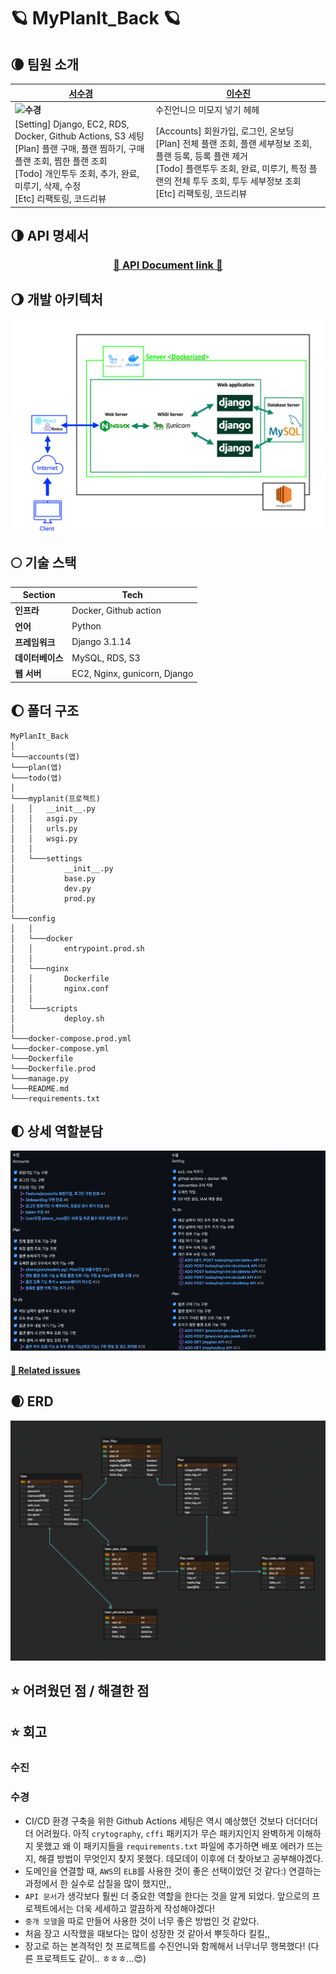 # 🪐 MyPlanIt_Back 🪐

## 🌘 팀원 소개
  
|  [서수경](https://github.com/sukyeongs)                            |  [이수진](https://github.com/ssssujini99)                            |
| ---------------------------------------------------------- | ---------------------------------------------------------- |
|  **![수경](https://user-images.githubusercontent.com/80563849/152312043-4fe26811-badc-4e6e-8b5c-f2db90bedf25.png)**|  수진언니으 미모지 넣기 헤헤                 |
| [Setting] Django, EC2, RDS, Docker, Github Actions, S3 세팅<br />[Plan] 플랜 구매, 플랜 찜하기, 구매 플랜 조회, 찜한 플랜 조회<br />[Todo] 개인투두 조회, 추가, 완료, 미루기, 삭제, 수정<br /> [Etc] 리팩토링, 코드리뷰  | [Accounts] 회원가입, 로그인, 온보딩<br />[Plan] 전체 플랜 조회, 플랜 세부정보 조회, 플랜 등록, 등록 플랜 제거<br />[Todo] 플랜투두 조회, 완료, 미루기, 특정 플랜의 전체 투두 조회, 투두 세부정보 조회<br /> [Etc] 리팩토링, 코드리뷰 |
  

## 🌗 API 명세서

<div align=center>

### [🌈 API Document link 🌈](https://documenter.getpostman.com/view/17888573/UVXkmZke)

   </div>


## 🌖 개발 아키텍처

![img/architecture.png](img/architecture.png)


## 🌕 기술 스택

| **Section**       | Tech        |
| ---------------- | ---------------------------- |
| **인프라**       | Docker, Github action        |
| **언어**         | Python                       |
| **프레임워크**   | Django 3.1.14                |
| **데이터베이스** | MySQL, RDS, S3               |
| **웹 서버**      | EC2, Nginx, gunicorn, Django |


## 🌔 폴더 구조

```
MyPlanIt_Back
│
└───accounts(앱)
└───plan(앱)
└───todo(앱)
│
└───myplanit(프로젝트)
│   │   __init__.py
│   │   asgi.py
│   │   urls.py
│   │   wsgi.py
│   │
│   └───settings
│           __init__.py
│           base.py
│           dev.py
│           prod.py
│
└───config
│   │
│   └───docker
│   │       entrypoint.prod.sh
│   │
│   └───nginx
│   │       Dockerfile
│   │       nginx.conf
│   │
│   └───scripts
│           deploy.sh
│
└───docker-compose.prod.yml
└───docker-compose.yml
└───Dockerfile
└───Dockerfile.prod
└───manage.py
└───README.md
└───requirements.txt

```


## 🌓 상세 역할분담

![img/role.png](img/role.png)

#### [🔗 Related issues](https://github.com/MyPlanIt/MyPlanIt_Back/issues/5)


## 🌒 ERD

![img/erd.png](img/erd.png)


## ⭐ 어려웠던 점 / 해결한 점


## ⭐ 회고

### 수진


### 수경

- CI/CD 환경 구축을 위한 Github Actions 세팅은 역시 예상했던 것보다 더더더더더 어려웠다. 아직 `crytography`, `cffi` 패키지가 무슨 패키지인지 완벽하게 이해하지 못했고 왜 이 패키지들을 `requirements.txt` 파일에 추가하면 배포 에러가 뜨는지, 해결 방법이 무엇인지 찾지 못했다. 데모데이 이후에 더 찾아보고 공부해야겠다.
- 도메인을 연결할 때, `AWS`의 `ELB`를 사용한 것이 좋은 선택이었던 것 같다:) 연결하는 과정에서 한 실수로 삽질을 많이 했지만,,
- `API 문서`가 생각보다 훨씬 더 중요한 역할을 한다는 것을 알게 되었다. 앞으로의 프로젝트에서는 더욱 세세하고 깔끔하게 작성해야겠다!
- `중개 모델`을 따로 만들어 사용한 것이 너무 좋은 방법인 것 같았다.
- 처음 장고 시작했을 때보다는 많이 성장한 것 같아서 뿌듯하다 킬킬,,
- 장고로 하는 본격적인 첫 프로젝트를 수진언니와 함께해서 너무너무 행복했다! (다른 프로젝트도 같이.. ㅎㅎㅎ...😍)
